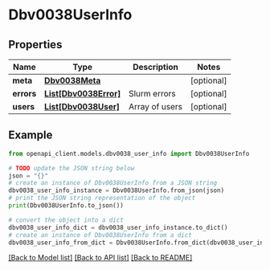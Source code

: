 # Dbv0038UserInfo


## Properties

Name | Type | Description | Notes
------------ | ------------- | ------------- | -------------
**meta** | [**Dbv0038Meta**](Dbv0038Meta.md) |  | [optional] 
**errors** | [**List[Dbv0038Error]**](Dbv0038Error.md) | Slurm errors | [optional] 
**users** | [**List[Dbv0038User]**](Dbv0038User.md) | Array of users | [optional] 

## Example

```python
from openapi_client.models.dbv0038_user_info import Dbv0038UserInfo

# TODO update the JSON string below
json = "{}"
# create an instance of Dbv0038UserInfo from a JSON string
dbv0038_user_info_instance = Dbv0038UserInfo.from_json(json)
# print the JSON string representation of the object
print(Dbv0038UserInfo.to_json())

# convert the object into a dict
dbv0038_user_info_dict = dbv0038_user_info_instance.to_dict()
# create an instance of Dbv0038UserInfo from a dict
dbv0038_user_info_from_dict = Dbv0038UserInfo.from_dict(dbv0038_user_info_dict)
```
[[Back to Model list]](../README.md#documentation-for-models) [[Back to API list]](../README.md#documentation-for-api-endpoints) [[Back to README]](../README.md)


